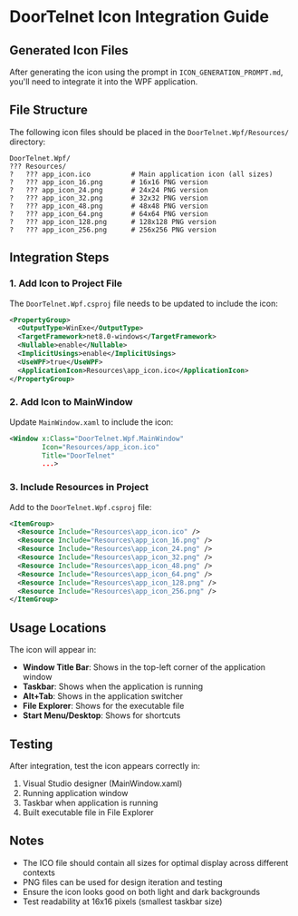 # DoorTelnet Icon Integration Guide

## Generated Icon Files
After generating the icon using the prompt in `ICON_GENERATION_PROMPT.md`, you'll need to integrate it into the WPF application.

## File Structure
The following icon files should be placed in the `DoorTelnet.Wpf/Resources/` directory:

```
DoorTelnet.Wpf/
??? Resources/
?   ??? app_icon.ico          # Main application icon (all sizes)
?   ??? app_icon_16.png       # 16x16 PNG version
?   ??? app_icon_24.png       # 24x24 PNG version  
?   ??? app_icon_32.png       # 32x32 PNG version
?   ??? app_icon_48.png       # 48x48 PNG version
?   ??? app_icon_64.png       # 64x64 PNG version
?   ??? app_icon_128.png      # 128x128 PNG version
?   ??? app_icon_256.png      # 256x256 PNG version
```

## Integration Steps

### 1. Add Icon to Project File
The `DoorTelnet.Wpf.csproj` file needs to be updated to include the icon:

```xml
<PropertyGroup>
  <OutputType>WinExe</OutputType>
  <TargetFramework>net8.0-windows</TargetFramework>
  <Nullable>enable</Nullable>
  <ImplicitUsings>enable</ImplicitUsings>
  <UseWPF>true</UseWPF>
  <ApplicationIcon>Resources\app_icon.ico</ApplicationIcon>
</PropertyGroup>
```

### 2. Add Icon to MainWindow
Update `MainWindow.xaml` to include the icon:

```xml
<Window x:Class="DoorTelnet.Wpf.MainWindow"
        Icon="Resources/app_icon.ico"
        Title="DoorTelnet"
        ...>
```

### 3. Include Resources in Project
Add to the `DoorTelnet.Wpf.csproj` file:

```xml
<ItemGroup>
  <Resource Include="Resources\app_icon.ico" />
  <Resource Include="Resources\app_icon_16.png" />
  <Resource Include="Resources\app_icon_24.png" />
  <Resource Include="Resources\app_icon_32.png" />
  <Resource Include="Resources\app_icon_48.png" />
  <Resource Include="Resources\app_icon_64.png" />
  <Resource Include="Resources\app_icon_128.png" />
  <Resource Include="Resources\app_icon_256.png" />
</ItemGroup>
```

## Usage Locations
The icon will appear in:
- **Window Title Bar**: Shows in the top-left corner of the application window
- **Taskbar**: Shows when the application is running
- **Alt+Tab**: Shows in the application switcher
- **File Explorer**: Shows for the executable file
- **Start Menu/Desktop**: Shows for shortcuts

## Testing
After integration, test the icon appears correctly in:
1. Visual Studio designer (MainWindow.xaml)
2. Running application window
3. Taskbar when application is running
4. Built executable file in File Explorer

## Notes
- The ICO file should contain all sizes for optimal display across different contexts
- PNG files can be used for design iteration and testing
- Ensure the icon looks good on both light and dark backgrounds
- Test readability at 16x16 pixels (smallest taskbar size)